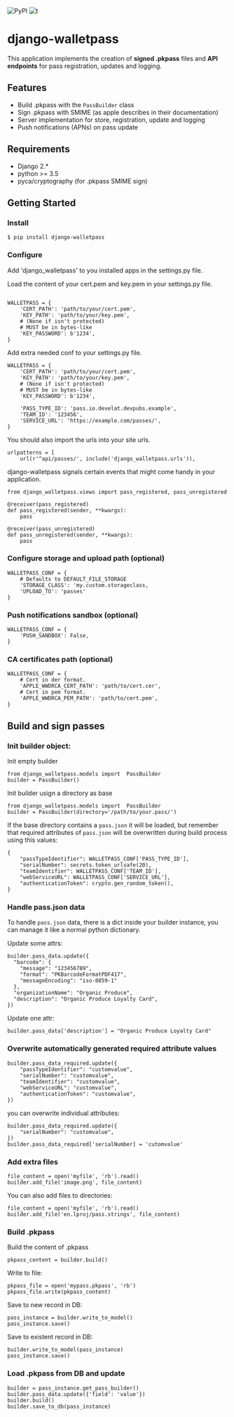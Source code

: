 ![PyPI](https://img.shields.io/pypi/v/django-walletpass.svg)
![t](https://img.shields.io/badge/status-beta-red.svg)


# django-walletpass


This application implements the creation of **signed .pkpass** files and
**API endpoints** for pass registration, updates and logging.

## Features

- Build .pkpass with the `PassBuilder` class
- Sign .pkpass with SMIME (as apple describes in their documentation)
- Server implementation for store, registration, update and logging
- Push notifications (APNs) on pass update

## Requirements

- Django 2.*
- python >= 3.5
- pyca/cryptography (for .pkpass SMIME sign)

## Getting Started

### Install

```
$ pip install django-walletpass
```

### Configure

Add 'django_walletpass' to you installed apps in the settings.py file.

Load the content of your cert.pem and key.pem in your settings.py file.

```

WALLETPASS = {
    'CERT_PATH': 'path/to/your/cert.pem',
    'KEY_PATH': 'path/to/your/key.pem',
    # (None if isn't protected)
    # MUST be in bytes-like
    'KEY_PASSWORD': b'1234',
}
```

Add extra needed conf to your settings.py file.

```
WALLETPASS = {
    'CERT_PATH': 'path/to/your/cert.pem',
    'KEY_PATH': 'path/to/your/key.pem',
    # (None if isn't protected)
    # MUST be in bytes-like
    'KEY_PASSWORD': b'1234',

    'PASS_TYPE_ID': 'pass.io.develat.devpubs.example',
    'TEAM_ID': '123456',
    'SERVICE_URL': 'https://example.com/passes/',
}
```

You should also import the urls into your site urls.
```
urlpatterns = [
    url(r'^api/passes/', include('django_walletpass.urls')),
```

django-walletpass signals certain events that might come handy in your
application.

```
from django_walletpass.views import pass_registered, pass_unregistered

@receiver(pass_registered)
def pass_registered(sender, **kwargs):
    pass

@receiver(pass_unregistered)
def pass_unregistered(sender, **kwargs):
    pass
```


### Configure storage and upload path (optional)

```
WALLETPASS_CONF = {
    # Defaults to DEFAULT_FILE_STORAGE
    'STORAGE_CLASS': 'my.custom.storageclass,
    'UPLOAD_TO': 'passes'
}
```

### Push notifications sandbox (optional)

```
WALLETPASS_CONF = {
    'PUSH_SANDBOX': False,
}
```

### CA certificates path (optional)

```
WALLETPASS_CONF = {
    # Cert in der format.
    'APPLE_WWDRCA_CERT_PATH': 'path/to/cert.cer',
    # Cert in pem format.
    'APPLE_WWDRCA_PEM_PATH': 'path/to/cert.pem',
}
```

## Build and sign passes

### Init builder object:

Init empty builder

```
from django_walletpass.models import  PassBuilder
builder = PassBuilder()
```

Init builder usign a directory as base

```
from django_walletpass.models import  PassBuilder
builder = PassBuilder(directory='/path/to/your.pass/')
```

If the base directory contains a `pass.json` it will be loaded, but remember
that required attributes of `pass.json` will be overwritten during build process
using this values:

```
{
    "passTypeIdentifier": WALLETPASS_CONF['PASS_TYPE_ID'],
    "serialNumber": secrets.token_urlsafe(20),
    "teamIdentifier": WALLETPASS_CONF['TEAM_ID'],
    "webServiceURL": WALLETPASS_CONF['SERVICE_URL'],
    "authenticationToken": crypto.gen_random_token(),
}
```

### Handle pass.json data

To handle `pass.json` data, there is a dict inside your builder instance, you
can manage it like a normal python dictionary.


Update some attrs:

```
builder.pass_data.update({
  "barcode": {
    "message": "123456789",
    "format": "PKBarcodeFormatPDF417",
    "messageEncoding": "iso-8859-1"
  },
  "organizationName": "Organic Produce",
  "description": "Organic Produce Loyalty Card",
})
```

Update one attr:

```
builder.pass_data['description'] = "Organic Produce Loyalty Card"
```

### Overwrite automatically generated required attribute values

```
builder.pass_data_required.update({
    "passTypeIdentifier": "customvalue",
    "serialNumber": "customvalue",
    "teamIdentifier": "customvalue",
    "webServiceURL": "customvalue",
    "authenticationToken": "customvalue",
})
```

you can overwrite individual attributes:


```
builder.pass_data_required.update({
    "serialNumber": "customvalue",
})
builder.pass_data_required['serialNumber] = 'cutomvalue'
```

### Add extra files

```
file_content = open('myfile', 'rb').read()
builder.add_file('image.png', file_content)
```

You can also add files to directories:

```
file_content = open('myfile', 'rb').read()
builder.add_file('en.lproj/pass.strings', file_content)
```


### Build .pkpass

Build the content of .pkpass

```
pkpass_content = builder.build()
```

Write to file:

```
pkpass_file = open('mypass.pkpass', 'rb')
pkpass_file.write(pkpass_content)
```

Save to new record in DB:

```
pass_instance = builder.write_to_model()
pass_instance.save()
```

Save to existent record in DB:

```
builder.write_to_model(pass_instance)
pass_instance.save()
```

### Load .pkpass from DB and update

```
builder = pass_instance.get_pass_builder()
builder.pass_data.update({'field': 'value'})
builder.build()
builder.save_to_db(pass_instance)
```
